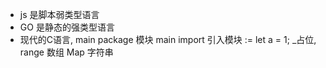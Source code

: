 - js 是脚本弱类型语言
- GO 是静态的强类型语言
- 现代的C语言, main
  package 模块 main
  import 引入模块
  :=     let a = 1;
  _占位, 
  range 数组 Map 字符串
